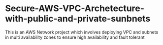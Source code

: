 # Secure-AWS-VPC-Archetecture-with-public-and-private-sunbnets
This is an AWS Network project which involves deploying VPC and subnets in multi availability zones to ensure high availability and fault tolerant
